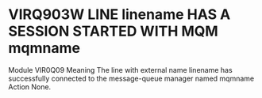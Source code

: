 # VIRQ903W LINE linename HAS A SESSION STARTED WITH MQM mqmname
Module
    VIR0Q09
Meaning
    The line with external name linename has successfully connected to the message-queue manager named mqmname
Action
    None.
